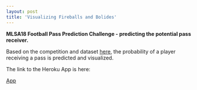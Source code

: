 ```yaml
---
layout: post
title: 'Visualizing Fireballs and Bolides'
---
```


**MLSA18 Football Pass Prediction Challenge - predicting the potential pass receiver.**

Based on the competition and dataset [here](https://github.com/JanVanHaaren/mlsa18-pass-prediction), the probability of a player receiving a pass is predicted and visualized.

The link to the Heroku App is here:

[App](https://pass-prediction.herokuapp.com/myapp)
